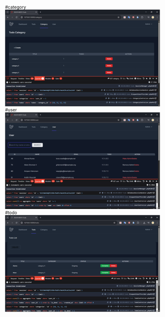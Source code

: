 #category
![alt text](<Screenshoot/Tugas 9/category.png>)
#user
![alt text](<Screenshoot/Tugas 9/user.png>)
#todo
![alt text](<Screenshoot/Tugas 9/todo.png>)